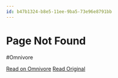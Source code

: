 ```yaml
---
id: b47b1324-b8e5-11ee-9ba5-73e96e8791bb
---
```


# Page Not Found
#Omnivore

[Read on Omnivore](https://omnivore.app/me/page-not-found-18d2f9b435a)
[Read Original](https://hypothes.is/a/0qUonrjbEe6QhTMOV0INGw)

